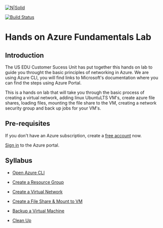 [![N|Solid](https://cldup.com/dTxpPi9lDf.thumb.png)](https://nodesource.com/products/nsolid)

[![Build Status](https://travis-ci.org/joemccann/dillinger.svg?branch=master)](https://travis-ci.org/joemccann/dillinger)

# Hands on Azure Fundamentals Lab

## Introduction

The US EDU Customer Sucess Unit has put together this hands on lab to guide you throught the basic principles of networking in Azure. We are using Azure CLI,  you will find links to Microsoft's documentation where you can find the steps using Azure Portal.

This is a hands on lab that will take you through the basic process of creating a virtual network, adding linux UbuntuLTS VM's, create azure file shares, loading files, mounting the file share to the VM, creating a network security group and back up jobs for your VM's.

## Pre-requisites

If you don't have an Azure subscription, create a [free account] now.

[Sign in] to the Azure portal.

## Syllabus

- [Open Azure CLI]
- [Create a Resource Group]
- [Create a Virtual Network]
- [Create a File Share & Mount to VM]
- [Backup a Virtual Machine]
- [Clean Up]

  [Open Azure CLI]:<https://github.com/MarchingBug/AzureFundamentals/blob/master/OpenAzureCLI/OpemAzureCLI.md>
  [Create a Resource Group]:<https://github.com/MarchingBug/AzureFundamentals/blob/master/CreateResourceGroup/CreateResourceGroup.md>
  [Create a Virtual Network]:https://github.com/MarchingBug/AzureFundamentals/blob/master/VirtualNetwork/VirtualNetwort.md
  [Create a File Share & Mount to VM]:<https://github.com/MarchingBug/AzureFundamentals/blob/master/FileShare/CreateAFileShare.md>
  [Backup a Virtual Machine]:<https://github.com/MarchingBug/AzureFundamentals/blob/master/Backup/BackupVM.md>
  [Clean Up]:<https://github.com/MarchingBug/AzureFundamentals/blob/master/CleanUp/CleanUp.md>
  [free account]:<https://azure.microsoft.com/en-us/free/?WT.mc_id=A261C142F>
  [Sign in]:<https://portal.azure.com/>
